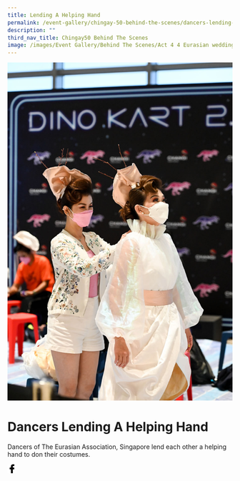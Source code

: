 ```yaml
---
title: Lending A Helping Hand
permalink: /event-gallery/chingay-50-behind-the-scenes/dancers-lending-a-helping-hand/
description: ""
third_nav_title: Chingay50 Behind The Scenes
image: /images/Event Gallery/Behind The Scenes/Act 4 4 Eurasian wedding-01.jpg
---
```


![Dancers Lending A Helping Hang](/images/Event%20Gallery/Behind%20The%20Scenes/Act%204%204%20Eurasian%20wedding-01.jpg)

# **Dancers Lending A Helping Hand**

Dancers of The Eurasian Association, Singapore lend each other a helping hand to don their costumes.

<a href="http://www.facebook.com/sharer.php?u=http://www.chingay.gov.sg/image/event-gallery/dancers-lending-a-helping-hand" style="float:left;">
	<img src="/images/facebook.png" style="width:auto;height:20px;">
</a>